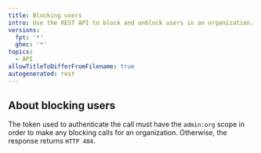 ```yaml
---
title: Blocking users
intro: Use the REST API to block and unblock users in an organization.
versions:
  fpt: '*'
  ghec: '*'
topics:
  - API
allowTitleToDifferFromFilename: true
autogenerated: rest
---
```


## About blocking users

The token used to authenticate the call must have the `admin:org` scope in order to make any blocking calls for an organization. Otherwise, the response returns `HTTP 404`.


<!-- Content after this section is automatically generated -->
